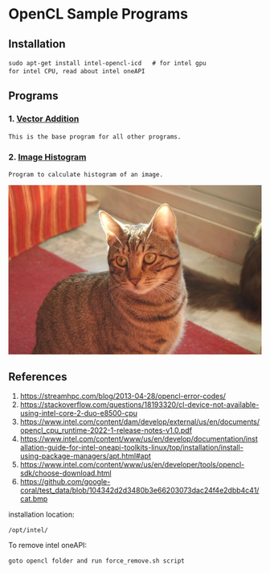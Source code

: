 # OpenCL Sample Programs

## Installation
	
	sudo apt-get install intel-opencl-icd	# for intel gpu
	for intel CPU, read about intel oneAPI

## Programs

### 1. [Vector Addition](Base%20Program)
	This is the base program for all other programs.

<!-- Image Histogram -->
### 2. [Image Histogram](Image%20Histogram)
	Program to calculate histogram of an image.
![Image Histogram](Image%20Histogram/assets/cat.bmp)

## References

1. https://streamhpc.com/blog/2013-04-28/opencl-error-codes/
2. https://stackoverflow.com/questions/18193320/cl-device-not-available-using-intel-core-2-duo-e8500-cpu
3. https://www.intel.com/content/dam/develop/external/us/en/documents/opencl_cpu_runtime-2022-1-release-notes-v1.0.pdf
4. https://www.intel.com/content/www/us/en/develop/documentation/installation-guide-for-intel-oneapi-toolkits-linux/top/installation/install-using-package-managers/apt.html#apt
5. https://www.intel.com/content/www/us/en/developer/tools/opencl-sdk/choose-download.html
6. https://github.com/google-coral/test_data/blob/104342d2d3480b3e66203073dac24f4e2dbb4c41/cat.bmp
	
installation location:

	/opt/intel/
	
To remove intel oneAPI:

	goto opencl folder and run force_remove.sh script
